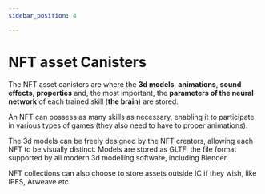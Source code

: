 ```yaml
---
sidebar_position: 4

---
```


# NFT asset Canisters

The NFT asset canisters are where the **3d models**, **animations**, **sound effects**, **properties** and, the most important, the **parameters of the neural network** of each trained skill (**the brain**) are stored.

An NFT can possess as many skills as necessary, enabling it to participate in various types of games (they also need to have to proper animations).

The 3d models can be freely designed by the NFT creators, allowing each NFT to be visually distinct. Models are stored as GLTF, the file format supported by all modern 3d modelling software, including Blender.

NFT collections can also choose to store assets outside IC if they wish, like IPFS, Arweave etc.